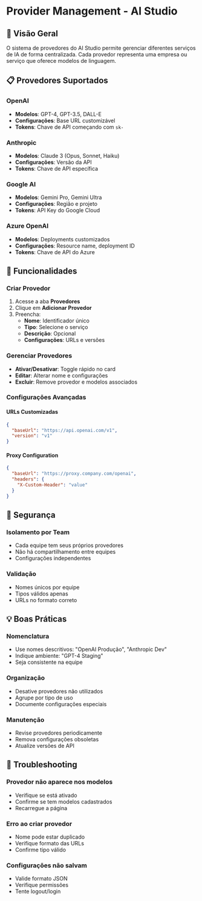 # Provider Management - AI Studio

## 🏢 Visão Geral

O sistema de provedores do AI Studio permite gerenciar diferentes serviços de IA de forma centralizada. Cada provedor representa uma empresa ou serviço que oferece modelos de linguagem.

## 📋 Provedores Suportados

### OpenAI

- **Modelos**: GPT-4, GPT-3.5, DALL-E
- **Configurações**: Base URL customizável
- **Tokens**: Chave de API começando com `sk-`

### Anthropic

- **Modelos**: Claude 3 (Opus, Sonnet, Haiku)
- **Configurações**: Versão da API
- **Tokens**: Chave de API específica

### Google AI

- **Modelos**: Gemini Pro, Gemini Ultra
- **Configurações**: Região e projeto
- **Tokens**: API Key do Google Cloud

### Azure OpenAI

- **Modelos**: Deployments customizados
- **Configurações**: Resource name, deployment ID
- **Tokens**: Chave de API do Azure

## 🔧 Funcionalidades

### Criar Provedor

1. Acesse a aba **Provedores**
2. Clique em **Adicionar Provedor**
3. Preencha:
   - **Nome**: Identificador único
   - **Tipo**: Selecione o serviço
   - **Descrição**: Opcional
   - **Configurações**: URLs e versões

### Gerenciar Provedores

- **Ativar/Desativar**: Toggle rápido no card
- **Editar**: Alterar nome e configurações
- **Excluir**: Remove provedor e modelos associados

### Configurações Avançadas

#### URLs Customizadas

```json
{
  "baseUrl": "https://api.openai.com/v1",
  "version": "v1"
}
```

#### Proxy Configuration

```json
{
  "baseUrl": "https://proxy.company.com/openai",
  "headers": {
    "X-Custom-Header": "value"
  }
}
```

## 🔐 Segurança

### Isolamento por Team

- Cada equipe tem seus próprios provedores
- Não há compartilhamento entre equipes
- Configurações independentes

### Validação

- Nomes únicos por equipe
- Tipos válidos apenas
- URLs no formato correto

## 💡 Boas Práticas

### Nomenclatura

- Use nomes descritivos: "OpenAI Produção", "Anthropic Dev"
- Indique ambiente: "GPT-4 Staging"
- Seja consistente na equipe

### Organização

- Desative provedores não utilizados
- Agrupe por tipo de uso
- Documente configurações especiais

### Manutenção

- Revise provedores periodicamente
- Remova configurações obsoletas
- Atualize versões de API

## 🚨 Troubleshooting

### Provedor não aparece nos modelos

- Verifique se está ativado
- Confirme se tem modelos cadastrados
- Recarregue a página

### Erro ao criar provedor

- Nome pode estar duplicado
- Verifique formato das URLs
- Confirme tipo válido

### Configurações não salvam

- Valide formato JSON
- Verifique permissões
- Tente logout/login
